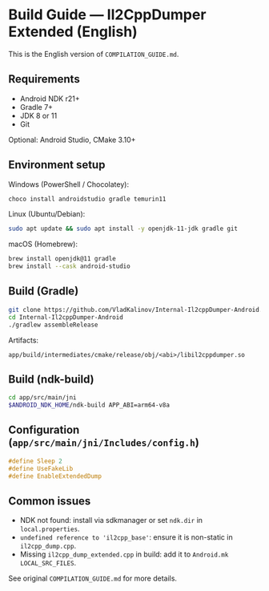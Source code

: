# Build Guide — Il2CppDumper Extended (English)

This is the English version of `COMPILATION_GUIDE.md`.

## Requirements
- Android NDK r21+
- Gradle 7+
- JDK 8 or 11
- Git

Optional: Android Studio, CMake 3.10+

## Environment setup
Windows (PowerShell / Chocolatey):
```powershell
choco install androidstudio gradle temurin11
```
Linux (Ubuntu/Debian):
```bash
sudo apt update && sudo apt install -y openjdk-11-jdk gradle git
```
macOS (Homebrew):
```bash
brew install openjdk@11 gradle
brew install --cask android-studio
```

## Build (Gradle)
```bash
git clone https://github.com/VladKalinov/Internal-Il2cppDumper-Android.git
cd Internal-Il2cppDumper-Android
./gradlew assembleRelease
```
Artifacts:
```
app/build/intermediates/cmake/release/obj/<abi>/libil2cppdumper.so
```

## Build (ndk-build)
```bash
cd app/src/main/jni
$ANDROID_NDK_HOME/ndk-build APP_ABI=arm64-v8a
```

## Configuration (`app/src/main/jni/Includes/config.h`)
```cpp
#define Sleep 2
#define UseFakeLib
#define EnableExtendedDump
```

## Common issues
- NDK not found: install via sdkmanager or set `ndk.dir` in `local.properties`.
- `undefined reference to 'il2cpp_base'`: ensure it is non-static in `il2cpp_dump.cpp`.
- Missing `il2cpp_dump_extended.cpp` in build: add it to `Android.mk` `LOCAL_SRC_FILES`.

See original `COMPILATION_GUIDE.md` for more details.
